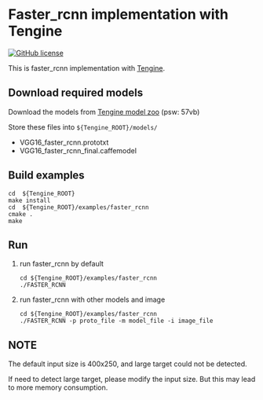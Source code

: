# Faster_rcnn implementation with Tengine

[![GitHub license](http://OAID.github.io/pics/apache_2.0.svg)](./LICENSE)

This is faster_rcnn implementation with [Tengine](https://github.com/OAID/Tengine).

## Download required models
Download the models from [Tengine model zoo](https://pan.baidu.com/s/1LXZ8vOdyOo50IXS0CUPp8g) (psw: 57vb)

Store these files into `${Tengine_ROOT}/models/`
- VGG16_faster_rcnn.prototxt
- VGG16_faster_rcnn_final.caffemodel


## Build examples
```
cd  ${Tengine_ROOT}
make install
cd  ${Tengine_ROOT}/examples/faster_rcnn
cmake .
make 

```

## Run

1. run faster_rcnn by default
    ```
    cd ${Tengine_ROOT}/examples/faster_rcnn
	./FASTER_RCNN
    ```

2. run faster_rcnn with other models and image
	```
    cd ${Tengine_ROOT}/examples/faster_rcnn
	./FASTER_RCNN -p proto_file -m model_file -i image_file
    ```


## NOTE

The default input size is 400x250, and large target could not be detected.

If need to detect large target, please modify the input size. But this may lead to more memory consumption.

